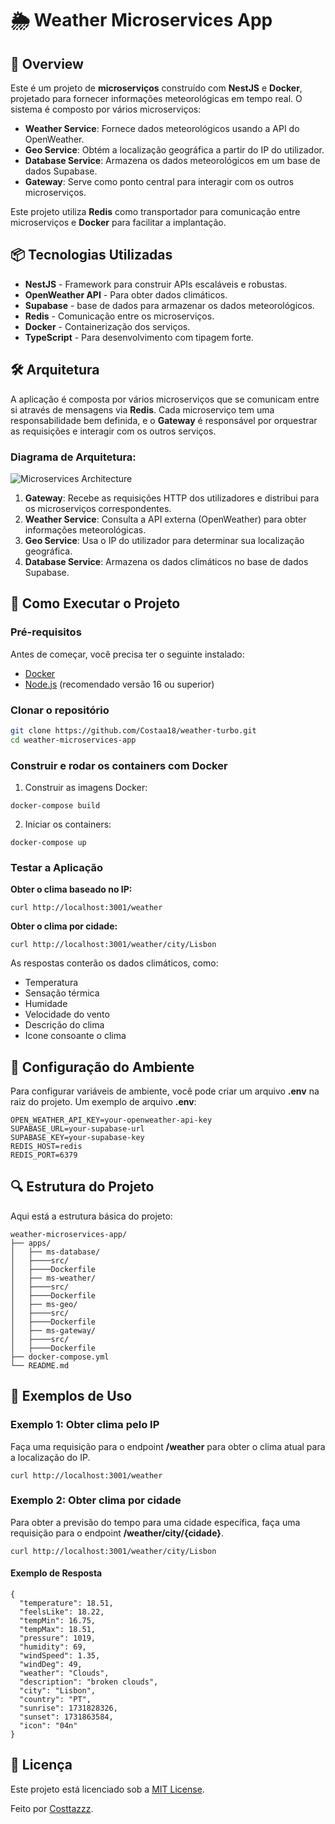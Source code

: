 # 🌦️ **Weather Microservices App**

## 🚀 Overview

Este é um projeto de **microserviços** construído com **NestJS** e **Docker**, projetado para fornecer informações meteorológicas em tempo real. O sistema é composto por vários microserviços:

- **Weather Service**: Fornece dados meteorológicos usando a API do OpenWeather.
- **Geo Service**: Obtém a localização geográfica a partir do IP do utilizador.
- **Database Service**: Armazena os dados meteorológicos em um base de dados Supabase.
- **Gateway**: Serve como ponto central para interagir com os outros microserviços.

Este projeto utiliza **Redis** como transportador para comunicação entre microserviços e **Docker** para facilitar a implantação.

## 📦 Tecnologias Utilizadas

- **NestJS** - Framework para construir APIs escaláveis e robustas.
- **OpenWeather API** - Para obter dados climáticos.
- **Supabase** - base de dados para armazenar os dados meteorológicos.
- **Redis** - Comunicação entre os microserviços.
- **Docker** - Containerização dos serviços.
- **TypeScript** - Para desenvolvimento com tipagem forte.

## 🛠️ Arquitetura

A aplicação é composta por vários microserviços que se comunicam entre si através de mensagens via **Redis**. Cada microserviço tem uma responsabilidade bem definida, e o **Gateway** é responsável por orquestrar as requisições e interagir com os outros serviços.

### Diagrama de Arquitetura:

![Microservices Architecture](https://docs.nestjs.com/assets/Redis_1.png)

1. **Gateway**: Recebe as requisições HTTP dos utilizadores e distribui para os microserviços correspondentes.
2. **Weather Service**: Consulta a API externa (OpenWeather) para obter informações meteorológicas.
3. **Geo Service**: Usa o IP do utilizador para determinar sua localização geográfica.
4. **Database Service**: Armazena os dados climáticos no base de dados Supabase.

## 🚀 Como Executar o Projeto

### Pré-requisitos

Antes de começar, você precisa ter o seguinte instalado:

- [Docker](https://www.docker.com/products/docker-desktop)
- [Node.js](https://nodejs.org/) (recomendado versão 16 ou superior)

### Clonar o repositório

```bash
git clone https://github.com/Costaa18/weather-turbo.git
cd weather-microservices-app
```

### Construir e rodar os containers com Docker

1. Construir as imagens Docker:

``` 
docker-compose build
```

2. Iniciar os containers:

``` 
docker-compose up
```

### Testar a Aplicação

**Obter o clima baseado no IP:**

``` 
curl http://localhost:3001/weather
```

**Obter o clima por cidade:**

``` 
curl http://localhost:3001/weather/city/Lisbon
```

As respostas conterão os dados climáticos, como:

- Temperatura
- Sensação térmica
- Humidade
- Velocidade do vento
- Descrição do clima
- Icone consoante o clima

## 🔧 Configuração do Ambiente

Para configurar variáveis de ambiente, você pode criar um arquivo **.env** na raiz do projeto. 
Um exemplo de arquivo **.env**:

``` 
OPEN_WEATHER_API_KEY=your-openweather-api-key
SUPABASE_URL=your-supabase-url
SUPABASE_KEY=your-supabase-key
REDIS_HOST=redis
REDIS_PORT=6379
```

## 🔍 Estrutura do Projeto

Aqui está a estrutura básica do projeto:

```
weather-microservices-app/
├── apps/
│   ├── ms-database/
│   ├────src/
│   ├────Dockerfile
│   ├── ms-weather/
│   ├────src/
│   ├────Dockerfile
│   ├── ms-geo/
│   ├────src/
│   ├────Dockerfile
│   ├── ms-gateway/
│   ├────src/
│   ├────Dockerfile
├── docker-compose.yml
└── README.md
```

## 📝 Exemplos de Uso

### Exemplo 1: Obter clima pelo IP

Faça uma requisição para o endpoint **/weather** para obter o clima atual para a localização do IP.

```
curl http://localhost:3001/weather
```

### Exemplo 2: Obter clima por cidade

Para obter a previsão do tempo para uma cidade específica, faça uma requisição para o endpoint **/weather/city/{cidade}**.

```
curl http://localhost:3001/weather/city/Lisbon
```

#### Exemplo de Resposta

```
{
  "temperature": 18.51,
  "feelsLike": 18.22,
  "tempMin": 16.75,
  "tempMax": 18.51,
  "pressure": 1019,
  "humidity": 69,
  "windSpeed": 1.35,
  "windDeg": 49,
  "weather": "Clouds",
  "description": "broken clouds",
  "city": "Lisbon",
  "country": "PT",
  "sunrise": 1731828326,
  "sunset": 1731863584,
  "icon": "04n"
}
```

## 📜 Licença
Este projeto está licenciado sob a [MIT License](https://opensource.org/license/mit).

Feito por [Costtazzz](https://github.com/Costaa18).